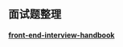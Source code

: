 ## 面试题整理
#### [front-end-interview-handbook](https://github.com/yangshun/front-end-interview-handbook/blob/master/Translations/Chinese/README.md)
 